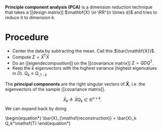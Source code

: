 **Principle component analysis (PCA)** is a dimension reduction technique that takes a [[design matrix]] $\mathbf{X} \in \RR^{n \times d}$ and tries to reduce it to dimension $k$.

# Procedure

* Center the data by subtracting the mean. Call this $\bar{\mathbf{X}}$.
* Compute $\Sigma = \bar{X}^\mathsf{T}\bar{X}$
* Do an [[eigendecomposition]] on the [[covariance matrix]] $\Sigma = QDQ^\mathsf{T}$.
* Keep the $k$ eigenvectors with the highest variance (highest eigenvalues in $D$). $Q_k \equiv Q_{:,1:k}$

The **principal components** are the right singular vectors of $\mathbf{\bar{X}}$, i.e. the eigenvectors of the sample [[covariance matrix]].

$$\bar{X}_k \triangleq \bar{X}Q_k \in \mathbb{R}^{n \times k}.$$ We can expand back by doing

\begin{equation*}
\bar{X}_{\mathsf{reconstruction}} = \bar{X}_k Q_k^\mathsf{T}
\end{equation*}